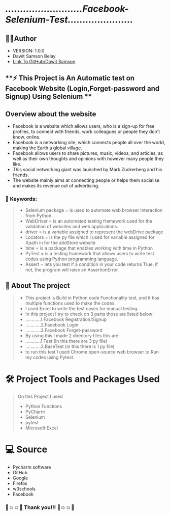# ***..........................Facebook-Selenium-Test......................***
    
## 👨‍💻Author 
- VERSION: 1.0.0
- Dawit Samson Belay
- [Link To GitHub/Dawit Samson](https://github.com/DawitSamson)

## **⚡ This Project is An Automatic test on Facebook Website (Login,Forget-password and Signup) Using Selenium **

## Overview about the website
* Facebook is a website which allows users, who is a sign-up for free profiles, to connect with friends, work colleagues or people they don't know, online.
* Facebook is a networking site, which connects people all over the world, making the Earth a global village.
* Facebook allows users to share pictures, music, videos, and articles, as well as their own thoughts and opinions with however many people they like.
* This social networking giant was launched by Mark Zuckerberg and his friends.
* The website mainly aims at connecting people or helps them socialise and makes its revenue out of advertising.

### 🔑 Keywords:
>* Selenium package =  is used to automate web browser interaction from Python.
>* WebDriver = is an automated testing framework used for the validation of websites and web applications. 
>* driver = is a variable assigned to represent the webDrive package
>* Locators = is the py file which I used for variable assigned for Xpath in for the atidStore website
>* time = is a package that enables working with time in Python
>* PyTest = is a testing framework that allows users to write test codes using Python programming language. 
>* Assert = lets you test if a condition in your code returns True, if not, the program will raise an AssertionError.

## 🚧 About The project
>* This project is Build in Python code Functionality test, and it has multiple functions used to make the codes.
>* I used Excel to write the test cases for manual testing.
>* In this project I try to check on 3 parts those are listed below:
>* ............1.Facebook Registration/Signup
>* ............2.Facebook Login
>* ............3.Facebook Forget-password 
>* By using this I made 2 directory files this are:
>* ............1.Test (In this there are 3 py file)
>* ............2.BaseTest (in this there is 1 py file)
>* to run this test I used Chrome open-source web browser to Run my codes using Pytest. 


# 🛠️ Project Tools and Packages Used 
>On this Project I used 
>- Python Functions
>- PyCharm
>- Selenium 
>- pytest
>- Microsoft Excel

# 💻 Source
- Pycharm software
- GitHub 
- Google 
- Firefox
- w3schools
- Facebook


### 🙌☺️️☺️🙌   Thank you!!!     🙌☺️️☺️🙌

